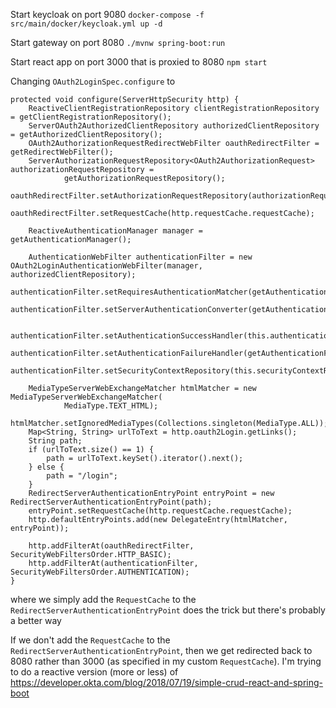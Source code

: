 Start keycloak on port 9080
`docker-compose -f src/main/docker/keycloak.yml up -d`

Start gateway on port 8080
`./mvnw spring-boot:run`

Start react app on port 3000 that is proxied to 8080
`npm start`

Changing `OAuth2LoginSpec.configure` to
```
protected void configure(ServerHttpSecurity http) {
    ReactiveClientRegistrationRepository clientRegistrationRepository = getClientRegistrationRepository();
    ServerOAuth2AuthorizedClientRepository authorizedClientRepository = getAuthorizedClientRepository();
    OAuth2AuthorizationRequestRedirectWebFilter oauthRedirectFilter = getRedirectWebFilter();
    ServerAuthorizationRequestRepository<OAuth2AuthorizationRequest> authorizationRequestRepository =
            getAuthorizationRequestRepository();
    oauthRedirectFilter.setAuthorizationRequestRepository(authorizationRequestRepository);
    oauthRedirectFilter.setRequestCache(http.requestCache.requestCache);

    ReactiveAuthenticationManager manager = getAuthenticationManager();

    AuthenticationWebFilter authenticationFilter = new OAuth2LoginAuthenticationWebFilter(manager, authorizedClientRepository);
    authenticationFilter.setRequiresAuthenticationMatcher(getAuthenticationMatcher());
    authenticationFilter.setServerAuthenticationConverter(getAuthenticationConverter(clientRegistrationRepository));

    authenticationFilter.setAuthenticationSuccessHandler(this.authenticationSuccessHandler);
    authenticationFilter.setAuthenticationFailureHandler(getAuthenticationFailureHandler());
    authenticationFilter.setSecurityContextRepository(this.securityContextRepository);

    MediaTypeServerWebExchangeMatcher htmlMatcher = new MediaTypeServerWebExchangeMatcher(
            MediaType.TEXT_HTML);
    htmlMatcher.setIgnoredMediaTypes(Collections.singleton(MediaType.ALL));
    Map<String, String> urlToText = http.oauth2Login.getLinks();
    String path;
    if (urlToText.size() == 1) {
        path = urlToText.keySet().iterator().next();
    } else {
        path = "/login";
    }
    RedirectServerAuthenticationEntryPoint entryPoint = new RedirectServerAuthenticationEntryPoint(path);
    entryPoint.setRequestCache(http.requestCache.requestCache);
    http.defaultEntryPoints.add(new DelegateEntry(htmlMatcher, entryPoint));

    http.addFilterAt(oauthRedirectFilter, SecurityWebFiltersOrder.HTTP_BASIC);
    http.addFilterAt(authenticationFilter, SecurityWebFiltersOrder.AUTHENTICATION);
}
```
where we simply add the `RequestCache` to the `RedirectServerAuthenticationEntryPoint` does the trick but there's probably a better way

If we don't add the `RequestCache` to the `RedirectServerAuthenticationEntryPoint`, then we get redirected back to 8080 rather than 3000 (as specified in my custom `RequestCache`). I'm trying to do a reactive version (more or less) of https://developer.okta.com/blog/2018/07/19/simple-crud-react-and-spring-boot 